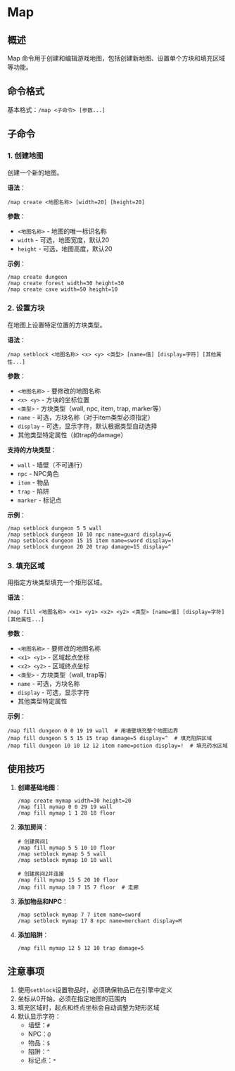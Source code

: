 # Map

## 概述

Map 命令用于创建和编辑游戏地图，包括创建新地图、设置单个方块和填充区域等功能。

## 命令格式

基本格式：`/map <子命令> [参数...]`

## 子命令

### 1. 创建地图

创建一个新的地图。

**语法**：
```
/map create <地图名称> [width=20] [height=20]
```

**参数**：
- `<地图名称>` - 地图的唯一标识名称
- `width` - 可选，地图宽度，默认20
- `height` - 可选，地图高度，默认20

**示例**：
```
/map create dungeon
/map create forest width=30 height=30
/map create cave width=50 height=10
```

### 2. 设置方块

在地图上设置特定位置的方块类型。

**语法**：
```
/map setblock <地图名称> <x> <y> <类型> [name=值] [display=字符] [其他属性...]
```

**参数**：
- `<地图名称>` - 要修改的地图名称
- `<x> <y>` - 方块的坐标位置
- `<类型>` - 方块类型（wall, npc, item, trap, marker等）
- `name` - 可选，方块名称（对于item类型必须指定）
- `display` - 可选，显示字符，默认根据类型自动选择
- 其他类型特定属性（如trap的damage）

**支持的方块类型**：
- `wall` - 墙壁（不可通行）
- `npc` - NPC角色
- `item` - 物品
- `trap` - 陷阱
- `marker` - 标记点

**示例**：
```
/map setblock dungeon 5 5 wall
/map setblock dungeon 10 10 npc name=guard display=G
/map setblock dungeon 15 15 item name=sword display=!
/map setblock dungeon 20 20 trap damage=15 display=^
```

### 3. 填充区域

用指定方块类型填充一个矩形区域。

**语法**：
```
/map fill <地图名称> <x1> <y1> <x2> <y2> <类型> [name=值] [display=字符] [其他属性...]
```

**参数**：
- `<地图名称>` - 要修改的地图名称
- `<x1> <y1>` - 区域起点坐标
- `<x2> <y2>` - 区域终点坐标
- `<类型>` - 方块类型（wall, trap等）
- `name` - 可选，方块名称
- `display` - 可选，显示字符
- 其他类型特定属性

**示例**：
```
/map fill dungeon 0 0 19 19 wall  # 用墙壁填充整个地图边界
/map fill dungeon 5 5 15 15 trap damage=5 display=^  # 填充陷阱区域
/map fill dungeon 10 10 12 12 item name=potion display=!  # 填充药水区域
```

## 使用技巧

1. **创建基础地图**：
   ```
   /map create mymap width=30 height=20
   /map fill mymap 0 0 29 19 wall
   /map fill mymap 1 1 28 18 floor
   ```

2. **添加房间**：
   ```
   # 创建房间1
   /map fill mymap 5 5 10 10 floor
   /map setblock mymap 5 5 wall
   /map setblock mymap 10 10 wall
   
   # 创建房间2并连接
   /map fill mymap 15 5 20 10 floor
   /map fill mymap 10 7 15 7 floor  # 走廊
   ```

3. **添加物品和NPC**：
   ```
   /map setblock mymap 7 7 item name=sword
   /map setblock mymap 17 8 npc name=merchant display=M
   ```

4. **添加陷阱**：
   ```
   /map fill mymap 12 5 12 10 trap damage=5
   ```

## 注意事项

1. 使用`setblock`设置物品时，必须确保物品已在引擎中定义
2. 坐标从0开始，必须在指定地图的范围内
3. 填充区域时，起点和终点坐标会自动调整为矩形区域
4. 默认显示字符：
   - 墙壁：`#`
   - NPC：`@`
   - 物品：`$`
   - 陷阱：`^`
   - 标记点：`*`